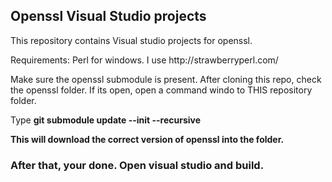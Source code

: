 <h2>Openssl Visual Studio projects</h2>
<p>This repository contains Visual studio projects for openssl.</p>
<p>Requirements: Perl for windows. I use http://strawberryperl.com/</p>
<p>Make sure the openssl submodule is present. After cloning this repo, check the openssl folder. If its open, open a command windo to THIS repository folder.</p>
<p>Type <b>git submodule update --init --recursive<b/></p>
<p>This will download the correct version of openssl into the folder.</p>
<h3>After that, your done. Open visual studio and build.</h3>
